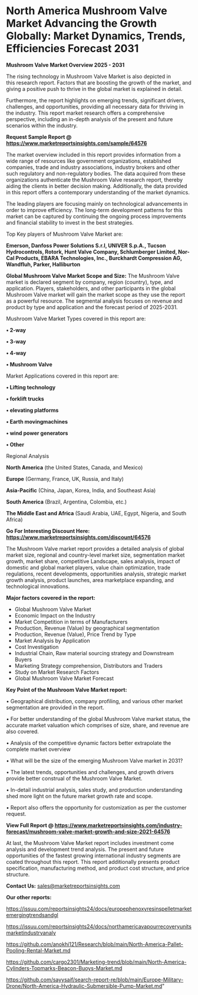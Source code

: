 # North America Mushroom Valve Market Advancing the Growth Globally: Market Dynamics, Trends, Efficiencies Forecast 2031

<Strong> Mushroom Valve Market Overview 2025 - 2031</strong>

The rising technology in Mushroom Valve Market is also depicted in this research report. Factors that are boosting the growth of the market, and giving a positive push to thrive in the global market is explained in detail.

Furthermore, the report highlights on emerging trends, significant drivers, challenges, and opportunities, providing all necessary data for thriving in the industry. This report market research offers a comprehensive perspective, including an in-depth analysis of the present and future scenarios within the industry.

<strong>Request Sample Report @ <a href=https://www.marketreportsinsights.com/sample/64576>https://www.marketreportsinsights.com/sample/64576</a></strong>

The market overview included in this report provides information from a wide range of resources like government organizations, established companies, trade and industry associations, industry brokers and other such regulatory and non-regulatory bodies. The data acquired from these organizations authenticate the Mushroom Valve research report, thereby aiding the clients in better decision making. Additionally, the data provided in this report offers a contemporary understanding of the market dynamics.

The leading players are focusing mainly on technological advancements in order to improve efficiency. The long-term development patterns for this market can be captured by continuing the ongoing process improvements and financial stability to invest in the best strategies.

Top Key players of Mushroom Valve Market are:

<strong>Emerson, Danfoss Power Solutions S.r.l, UNIVER S.p.A., Tucson Hydrocontrols, Rotork, Hunt Valve Company, Schlumberger Limited, Nor- Cal Products, EBARA Technologies, Inc., Burckhardt Compression AG, Wandfluh, Parker, Halliburton</strong>

<strong><b>Global Mushroom Valve Market Scope and Size:</b></strong>
The Mushroom Valve market is declared segment by company, region (country), type, and application. Players, stakeholders, and other participants in the global Mushroom Valve market will gain the market scope as they use the report as a powerful resource. The segmental analysis focuses on revenue and product by type and application and the forecast period of 2025-2031.

Mushroom Valve Market Types covered in this report are:

<strong>• 2-way

• 3-way

• 4-way

• Mushroom Valve</strong>

Market Applications covered in this report are:

<strong>• Lifting technology

• forklift trucks

• elevating platforms

• Earth movingmachines

• wind power generators

• Other</strong> 

Regional Analysis

<strong>North America</strong> (the United States, Canada, and Mexico)

<strong>Europe</strong> (Germany, France, UK, Russia, and Italy)

<strong>Asia-Pacific</strong> (China, Japan, Korea, India, and Southeast Asia)

<strong>South America</strong> (Brazil, Argentina, Colombia, etc.)

<strong>The Middle East and Africa</strong> (Saudi Arabia, UAE, Egypt, Nigeria, and South Africa)

<strong>Go For Interesting Discount Here: <a href=https://www.marketreportsinsights.com/discount/64576>https://www.marketreportsinsights.com/discount/64576</a></strong>

The Mushroom Valve market report provides a detailed analysis of global market size, regional and country-level market size, segmentation market growth, market share, competitive Landscape, sales analysis, impact of domestic and global market players, value chain optimization, trade regulations, recent developments, opportunities analysis, strategic market growth analysis, product launches, area marketplace expanding, and technological innovations.

<strong><b>Major factors covered in the report:</b></strong>
<ul>
  <li>Global Mushroom Valve Market </li>
  <li>Economic Impact on the Industry</li>
  <li>Market Competition in terms of Manufacturers</li>
  <li>Production, Revenue (Value) by geographical segmentation</li>
  <li>Production, Revenue (Value), Price Trend by Type</li>
  <li>Market Analysis by Application</li>
  <li>Cost Investigation</li>
  <li>Industrial Chain, Raw material sourcing strategy and Downstream Buyers</li>
  <li>Marketing Strategy comprehension, Distributors and Traders</li>
  <li>Study on Market Research Factors</li>
  <li>Global Mushroom Valve Market Forecast</li>
</ul>

<strong><b>Key Point of the Mushroom Valve Market report:</b></strong>

• Geographical distribution, company profiling, and various other market segmentation are provided in the report.

• For better understanding of the global Mushroom Valve market status, the accurate market valuation which comprises of size, share, and revenue are also covered.

• Analysis of the competitive dynamic factors better extrapolate the complete market overview

• What will be the size of the emerging Mushroom Valve market in 2031?

• The latest trends, opportunities and challenges, and growth drivers provide better construal of the Mushroom Valve Market.

• In-detail industrial analysis, sales study, and production understanding shed more light on the future market growth rate and scope.

• Report also offers the opportunity for customization as per the customer request.

<strong><b>View Full Report @ <a href=https://www.marketreportsinsights.com/industry-forecast/mushroom-valve-market-growth-and-size-2021-64576>https://www.marketreportsinsights.com/industry-forecast/mushroom-valve-market-growth-and-size-2021-64576</a></b></strong>


At last, the Mushroom Valve Market report includes investment come analysis and development trend analysis. The present and future opportunities of the fastest growing international industry segments are coated throughout this report. This report additionally presents product specification, manufacturing method, and product cost structure, and price structure.

<strong>Contact Us:</strong>
sales@marketreportsinsights.com

<strong>Our other reports:</strong>

<a href=https://issuu.com/reportsinsights24/docs/europephenoxyresinspelletmarketemergingtrendsandgl>https://issuu.com/reportsinsights24/docs/europephenoxyresinspelletmarketemergingtrendsandgl</a>

<a href=https://issuu.com/reportsinsights24/docs/northamericavapourrecoveryunitsmarketindustryanaly>https://issuu.com/reportsinsights24/docs/northamericavapourrecoveryunitsmarketindustryanaly</a>

<a href=https://github.com/anokhi121/Research/blob/main/North-America-Pallet-Pooling-Rental-Market.md>https://github.com/anokhi121/Research/blob/main/North-America-Pallet-Pooling-Rental-Market.md</a>

<a href=https://github.com/cargo2301/Marketing-trend/blob/main/North-America-Cylinders-Topmarks-Beacon-Buoys-Market.md>https://github.com/cargo2301/Marketing-trend/blob/main/North-America-Cylinders-Topmarks-Beacon-Buoys-Market.md</a>

<a href=https://github.com/sayysaif/search-report-re/blob/main/Europe-Military-Drone/North-America-Hydraulic-Submersible-Pump-Market.md>https://github.com/sayysaif/search-report-re/blob/main/Europe-Military-Drone/North-America-Hydraulic-Submersible-Pump-Market.md</a>"
